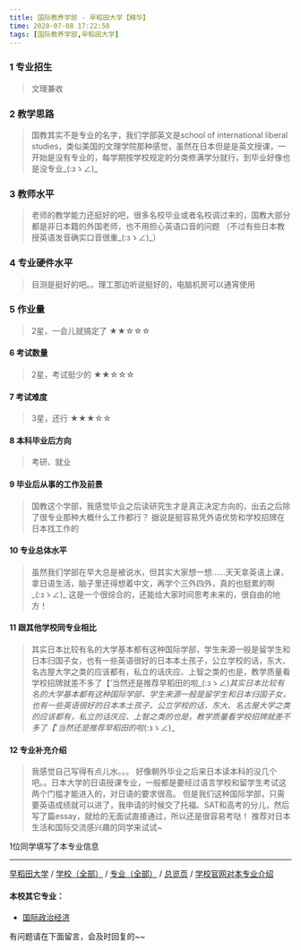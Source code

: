 ```yaml
---
title: 国际教养学部 - 早稻田大学【精华】
time: 2020-07-08 17:22:58
tags: [国际教养学部,早稻田大学]
---
```

### 1 专业招生
> 文理兼收  


### 2 教学思路
> 国教其实不是专业的名字，我们学部英文是school of international liberal studies，类似美国的文理学院那种感觉，虽然在日本但是是英文授课，一开始是没有专业的，每学期按学校规定的分类修满学分就行，到毕业好像也是没专业_(:зゝ∠)_


### 3 教师水平
> 老师的教学能力还挺好的吧，很多名校毕业或者名校调过来的，国教大部分都是非日本籍的外国老师，也不用担心英语口音的问题
（不过有些日本教授英语发音确实口音很重_(:зゝ∠)_）


### 4 专业硬件水平
> 目测是挺好的吧。。理工那边听说挺好的，电脑机房可以通宵使用


### 5 作业量
>2星，一会儿就搞定了
★★☆☆☆


#### 6 考试数量
>2星，考试挺少的
★★☆☆☆


#### 7 考试难度
> 3星，还行
★★★☆☆


#### 8 本科毕业后方向
> 考研、就业


#### 9 毕业后从事的工作及前景
> 国教这个学部，我感觉毕业之后读研究生才是真正决定方向的，出去之后除了很专业那种大概什么工作都行？
据说是挺容易凭外语优势和学校招牌在日本找工作的


#### 10 专业总体水平
> 虽然我们学部在早大总是被说水，但其实大家想一想......天天拿英语上课，拿日语生活，脑子里还得想着中文，再学个三外四外，真的也挺累的啊_(:зゝ∠)_
这是一个很综合的，还能给大家时间思考未来的，很自由的地方！


#### 11 跟其他学校同专业相比
> 其实日本比较有名的大学基本都有这种国际学部，学生来源一般是留学生和日本归国子女，也有一些英语很好的日本本土孩子，公立学校的话，东大、名古屋大学之类的应该都有，私立的话庆应、上智之类的也是，教学质量看学校招牌就差不多了【’当然还是推荐早稻田的啦_(:зゝ∠)_其实日本比较有名的大学基本都有这种国际学部，学生来源一般是留学生和日本归国子女，也有一些英语很好的日本本土孩子，公立学校的话，东大、名古屋大学之类的应该都有，私立的话庆应、上智之类的也是，教学质量看学校招牌就差不多了【’当然还是推荐早稻田的啦_(:зゝ∠)_


#### 12 专业补充介绍
> 我感觉自己写得有点儿水。。。
好像朝外毕业之后来日本读本科的没几个吧。。日本大学的日语授课专业，一般都是要经过语言学校和留学生考试这两个门槛才能进入的，对日语的要求很高。
但是我们这种国际学部，只需要英语成绩就可以进了，我申请的时候交了托福、SAT和高考的分儿，然后写了篇essay，就给的无面试直接通过，所以还是很容易考哒！
推荐对日本生活和国际交流感兴趣的同学来试试~

1位同学填写了本专业信息
***
[早稻田大学](http://www.jianshu.com/p/3f31aaf268dd)  / [学校（全部）](http://www.jianshu.com/p/3efa6bcca419) / [专业（全部）](http://www.jianshu.com/p/2d4c6d3552c2) / [总览页](http://www.jianshu.com/p/445daeb4fa00) / [学校官网对本专业介绍](http://www.waseda.jp/sils/cngb/about.html
)
#### 本校其它专业：
- [国际政治经济](http://www.jianshu.com/p/70a565ba1288) 


有问题请在下面留言，会及时回复的~~
